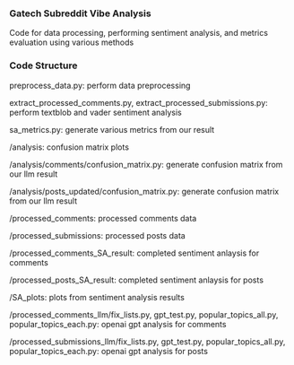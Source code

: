 ### Gatech Subreddit Vibe Analysis
Code for data processing, performing sentiment analysis, and metrics evaluation using various methods

### Code Structure

preprocess_data.py: perform data preprocessing

extract_processed_comments.py, extract_processed_submissions.py: perform textblob and vader sentiment analysis

sa_metrics.py: generate various metrics from our result

/analysis: confusion matrix plots

/analysis/comments/confusion_matrix.py: generate confusion matrix from our llm result

/analysis/posts_updated/confusion_matrix.py: generate confusion matrix from our llm result

/processed_comments: processed comments data

/processed_submissions: processed posts data

/processed_comments_SA_result: completed sentiment anlaysis for comments

/processed_posts_SA_result: completed sentiment anlaysis for posts

/SA_plots: plots from sentiment analysis results 

/processed_comments_llm/fix_lists.py, gpt_test.py, popular_topics_all.py, popular_topics_each.py: openai gpt analysis for comments

/processed_submissions_llm/fix_lists.py, gpt_test.py, popular_topics_all.py, popular_topics_each.py: openai gpt analysis for posts
